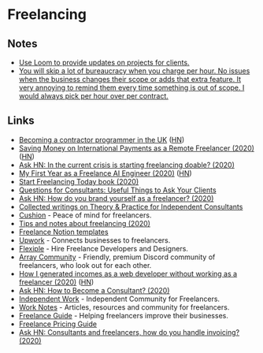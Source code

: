 # Freelancing

## Notes

- [Use Loom to provide updates on projects for clients.](https://twitter.com/johndsaunders/status/1294263930018312194)
- [You will skip a lot of bureaucracy when you charge per hour. No issues when the business changes their scope or adds that extra feature. It very annoying to remind them every time something is out of scope. I would always pick per hour over per contract.](https://twitter.com/AdriaanvRossum/status/1328613227425636353)

## Links

- [Becoming a contractor programmer in the UK](https://github.com/tadast/switching-to-contracting-uk) ([HN](https://news.ycombinator.com/item?id=9726182))
- [Saving Money on International Payments as a Remote Freelancer (2020)](https://blog.jurn.io/international-payments-freelancers/) ([HN](https://news.ycombinator.com/item?id=22854120))
- [Ask HN: In the current crisis is starting freelancing doable? (2020)](https://news.ycombinator.com/item?id=22864188)
- [My First Year as a Freelance AI Engineer (2020)](http://masatohagiwara.net/202002-my-first-year-as-a-freelance-ai-engineer.html) ([HN](https://news.ycombinator.com/item?id=23049773))
- [Start Freelancing Today book (2020)](https://startfreelancing.today/)
- [Questions for Consultants: Useful Things to Ask Your Clients](https://gumroad.com/l/questions-for-consultants/)
- [Ask HN: How do you brand yourself as a freelancer? (2020)](https://news.ycombinator.com/item?id=23282278)
- [Collected writings on Theory & Practice for Independent Consultants](https://tomcritchlow.com/strategy/)
- [Cushion](https://cushionapp.com/) - Peace of mind for freelancers.
- [Tips and notes about freelancing (2020)](https://piccalil.li/blog/tips-and-notes-about-freelancing/)
- [Freelance Notion templates](https://gumroad.com/l/notionpack)
- [Upwork](https://www.upwork.com/) - Connects businesses to freelancers.
- [Flexiple](https://flexiple.com/) - Hire Freelance Developers and Designers.
- [Array Community](https://array.chat/) - Friendly, premium Discord community of freelancers, who look out for each other.
- [How I generated incomes as a web developer without working as a freelancer (2020)](https://medium.com/the-developers-journey/my-3-revenue-streams-as-a-developer-without-freelance-work-c5135dfa515d) ([HN](https://news.ycombinator.com/item?id=24808812))
- [Ask HN: How to Become a Consultant? (2020)](https://news.ycombinator.com/item?id=24810399)
- [Independent Work](https://independent.work/) - Independent Community for Freelancers.
- [Work Notes](https://worknotes.co.uk/) - Articles, resources and community for freelancers.
- [Freelance Guide](https://worknotes.co.uk/freelance-guide) - Helping freelancers improve their businesses.
- [Freelance Pricing Guide](https://worknotes.co.uk/freelance-pricing-guide)
- [Ask HN: Consultants and freelancers, how do you handle invoicing? (2020)](https://news.ycombinator.com/item?id=24972066)
